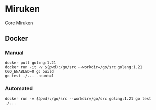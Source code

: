 # Miruken
Core Miruken

## Docker

### Manual 
    docker pull golang:1.21
    docker run -it -v $(pwd):/go/src --workdir=/go/src golang:1.21
    CGO_ENABLED=0 go build
    go test ./... -count=1

### Automated
    docker run -v $(pwd):/go/src --workdir=/go/src golang:1.21 go test ./...